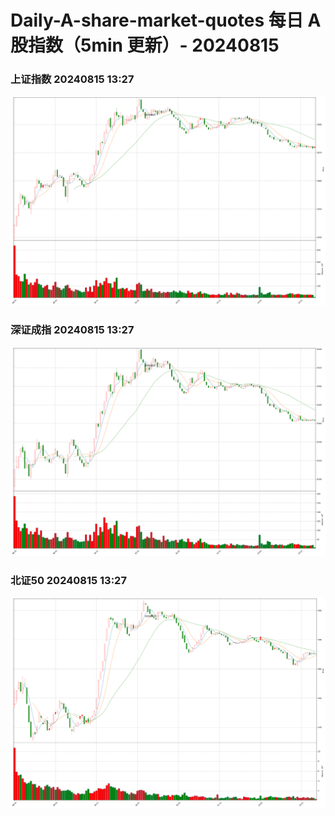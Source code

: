 
# Daily-A-share-market-quotes 每日 A 股指数（5min 更新）- 20240815

### 上证指数 20240815 13:27
![](./fig/2024/8/20240815-sh000001.png)

### 深证成指 20240815 13:27
![](./fig/2024/8/20240815-sz399001.png)

### 北证50 20240815 13:27
![](./fig/2024/8/20240815-bj899050.png)
